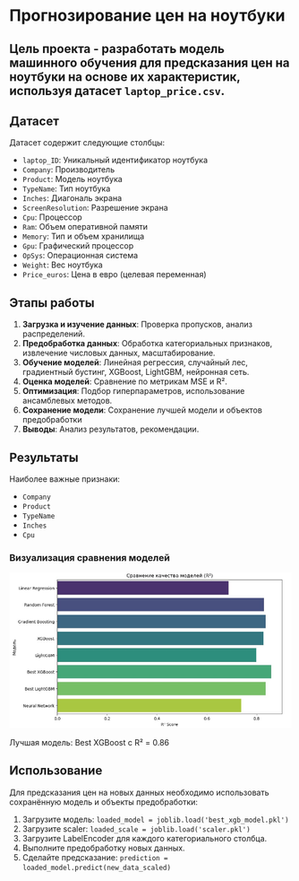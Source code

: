 # Прогнозирование цен на ноутбуки

## Цель проекта - разработать модель машинного обучения для предсказания цен на ноутбуки на основе их характеристик, используя датасет `laptop_price.csv`.

## Датасет
Датасет содержит следующие столбцы:
- `laptop_ID`: Уникальный идентификатор ноутбука
- `Company`: Производитель
- `Product`: Модель ноутбука
- `TypeName`: Тип ноутбука
- `Inches`: Диагональ экрана
- `ScreenResolution`: Разрешение экрана
- `Cpu`: Процессор
- `Ram`: Объем оперативной памяти
- `Memory`: Тип и объем хранилища
- `Gpu`: Графический процессор
- `OpSys`: Операционная система
- `Weight`: Вес ноутбука
- `Price_euros`: Цена в евро (целевая переменная)

## Этапы работы
1. **Загрузка и изучение данных**: Проверка пропусков, анализ распределений.
2. **Предобработка данных**: Обработка категориальных признаков, извлечение числовых данных, масштабирование.
3. **Обучение моделей**: Линейная регрессия, случайный лес, градиентный бустинг, XGBoost, LightGBM, нейронная сеть.
4. **Оценка моделей**: Сравнение по метрикам MSE и R².
5. **Оптимизация**: Подбор гиперпараметров, использование ансамблевых методов.
6. **Сохранение модели**: Сохранение лучшей модели и объектов предобработки
7. **Выводы**: Анализ результатов, рекомендации.

## Результаты
Наиболее важные признаки:
- `Company`
- `Product`
- `TypeName`
- `Inches`
- `Cpu`

### Визуализация сравнения моделей
![Сравнение качества моделей](/images/image1.jpg)

Лучшая модель: Best XGBoost с R² = 0.86

## Использование
Для предсказания цен на новых данных необходимо использовать сохранённую модель и объекты предобработки:
1. Загрузите модель: `loaded_model = joblib.load('best_xgb_model.pkl')`
2. Загрузите scaler: `loaded_scale = joblib.load('scaler.pkl')`
3. Загрузите LabelEncoder для каждого категориального столбца.
4. Выполните предобработку новых данных.
5. Сделайте предсказание: `prediction = loaded_model.predict(new_data_scaled)`
